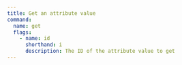 ```yaml
---
title: Get an attribute value
command:
  name: get
  flags:
    - name: id
      shorthand: i
      description: The ID of the attribute value to get
---
```

